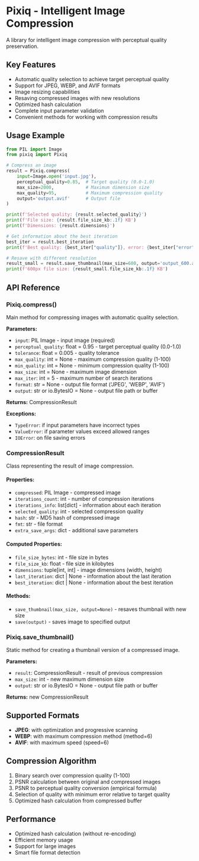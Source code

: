 # Pixiq - Intelligent Image Compression

A library for intelligent image compression with perceptual quality preservation.

## Key Features

- Automatic quality selection to achieve target perceptual quality
- Support for JPEG, WEBP, and AVIF formats
- Image resizing capabilities
- Resaving compressed images with new resolutions
- Optimized hash calculation
- Complete input parameter validation
- Convenient methods for working with compression results

## Usage Example

```python
from PIL import Image
from pixiq import Pixiq

# Compress an image
result = Pixiq.compress(
    input=Image.open('input.jpg'),
    perceptual_quality=0.85,  # Target quality (0.0-1.0)
    max_size=2000,            # Maximum dimension size
    max_quality=95,           # Maximum compression quality
    output='output.avif'      # Output file
)

print(f'Selected quality: {result.selected_quality}')
print(f'File size: {result.file_size_kb:.1f} KB')
print(f'Dimensions: {result.dimensions}')

# Get information about the best iteration
best_iter = result.best_iteration
print(f'Best quality: {best_iter["quality"]}, error: {best_iter["error"]:.4f}')

# Resave with different resolution
result_small = result.save_thumbnail(max_size=600, output='output_600.avif')
print(f'600px file size: {result_small.file_size_kb:.1f} KB')
```

## API Reference

### Pixiq.compress()

Main method for compressing images with automatic quality selection.

**Parameters:**
- `input`: PIL Image - input image (required)
- `perceptual_quality`: float = 0.95 - target perceptual quality (0.0-1.0)
- `tolerance`: float = 0.005 - quality tolerance
- `max_quality`: int = None - maximum compression quality (1-100)
- `min_quality`: int = None - minimum compression quality (1-100)
- `max_size`: int = None - maximum image dimension
- `max_iter`: int = 5 - maximum number of search iterations
- `format`: str = None - output file format ('JPEG', 'WEBP', 'AVIF')
- `output`: str or io.BytesIO = None - output file path or buffer

**Returns:** CompressionResult

**Exceptions:**
- `TypeError`: if input parameters have incorrect types
- `ValueError`: if parameter values exceed allowed ranges
- `IOError`: on file saving errors

### CompressionResult

Class representing the result of image compression.

#### Properties:
- `compressed`: PIL Image - compressed image
- `iterations_count`: int - number of compression iterations
- `iterations_info`: list[dict] - information about each iteration
- `selected_quality`: int - selected compression quality
- `hash`: str - MD5 hash of compressed image
- `fmt`: str - file format
- `extra_save_args`: dict - additional save parameters

#### Computed Properties:
- `file_size_bytes`: int - file size in bytes
- `file_size_kb`: float - file size in kilobytes
- `dimensions`: tuple[int, int] - image dimensions (width, height)
- `last_iteration`: dict | None - information about the last iteration
- `best_iteration`: dict | None - information about the best iteration

#### Methods:
- `save_thumbnail(max_size, output=None)` - resaves thumbnail with new size
- `save(output)` - saves image to specified output

### Pixiq.save_thumbnail()

Static method for creating a thumbnail version of a compressed image.

**Parameters:**
- `result`: CompressionResult - result of previous compression
- `max_size`: int - new maximum dimension size
- `output`: str or io.BytesIO = None - output file path or buffer

**Returns:** new CompressionResult

## Supported Formats

- **JPEG**: with optimization and progressive scanning
- **WEBP**: with maximum compression method (method=6)
- **AVIF**: with maximum speed (speed=6)

## Compression Algorithm

1. Binary search over compression quality (1-100)
2. PSNR calculation between original and compressed images
3. PSNR to perceptual quality conversion (empirical formula)
4. Selection of quality with minimum error relative to target quality
5. Optimized hash calculation from compressed buffer

## Performance

- Optimized hash calculation (without re-encoding)
- Efficient memory usage
- Support for large images
- Smart file format detection
